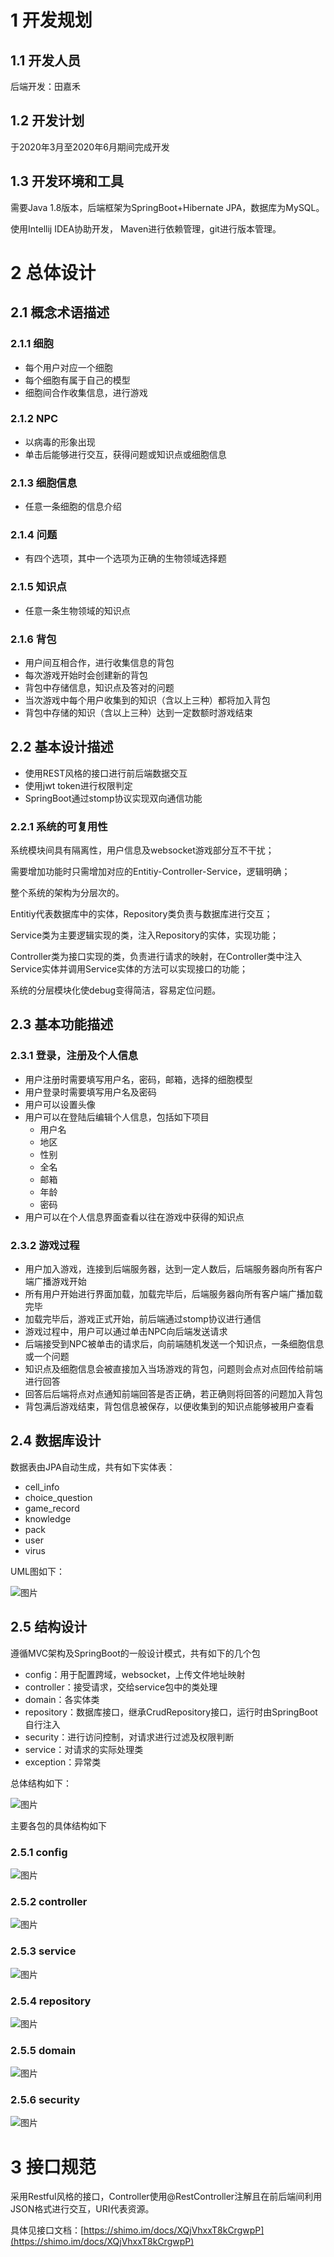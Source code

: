 # 1 开发规划

## 1.1 开发人员

后端开发：田嘉禾

## 1.2 开发计划

于2020年3月至2020年6月期间完成开发

## 1.3 开发环境和工具

需要Java 1.8版本，后端框架为SpringBoot+Hibernate JPA，数据库为MySQL。

使用Intellij IDEA协助开发， Maven进行依赖管理，git进行版本管理。

# 2 总体设计

## 2.1 概念术语描述

### 2.1.1 细胞

* 每个用户对应一个细胞
* 每个细胞有属于自己的模型
* 细胞间合作收集信息，进行游戏
### 2.1.2 NPC

* 以病毒的形象出现
* 单击后能够进行交互，获得问题或知识点或细胞信息
### 2.1.3 细胞信息

* 任意一条细胞的信息介绍
### 2.1.4 问题

* 有四个选项，其中一个选项为正确的生物领域选择题
### 2.1.5 知识点

* 任意一条生物领域的知识点
### 2.1.6 背包

* 用户间互相合作，进行收集信息的背包
* 每次游戏开始时会创建新的背包
* 背包中存储信息，知识点及答对的问题
* 当次游戏中每个用户收集到的知识（含以上三种）都将加入背包
* 背包中存储的知识（含以上三种）达到一定数额时游戏结束
## 2.2 基本设计描述

* 使用REST风格的接口进行前后端数据交互
* 使用jwt token进行权限判定
* SpringBoot通过stomp协议实现双向通信功能
### 2.2.1 系统的可复用性

系统模块间具有隔离性，用户信息及websocket游戏部分互不干扰；

需要增加功能时只需增加对应的Entitiy-Controller-Service，逻辑明确；

整个系统的架构为分层次的。

Entitiy代表数据库中的实体，Repository类负责与数据库进行交互；

Service类为主要逻辑实现的类，注入Repository的实体，实现功能；

Controller类为接口实现的类，负责进行请求的映射，在Controller类中注入Service实体并调用Service实体的方法可以实现接口的功能；

系统的分层模块化使debug变得简洁，容易定位问题。

## 2.3 基本功能描述

### 2.3.1 登录，注册及个人信息

* 用户注册时需要填写用户名，密码，邮箱，选择的细胞模型
* 用户登录时需要填写用户名及密码
* 用户可以设置头像
* 用户可以在登陆后编辑个人信息，包括如下项目
  * 用户名
  * 地区
  * 性别
  * 全名
  * 邮箱
  * 年龄
  * 密码
* 用户可以在个人信息界面查看以往在游戏中获得的知识点
### 2.3.2 游戏过程

* 用户加入游戏，连接到后端服务器，达到一定人数后，后端服务器向所有客户端广播游戏开始
* 所有用户开始进行界面加载，加载完毕后，后端服务器向所有客户端广播加载完毕
* 加载完毕后，游戏正式开始，前后端通过stomp协议进行通信
* 游戏过程中，用户可以通过单击NPC向后端发送请求
* 后端接受到NPC被单击的请求后，向前端随机发送一个知识点，一条细胞信息或一个问题
* 知识点及细胞信息会被直接加入当场游戏的背包，问题则会点对点回传给前端进行回答
* 回答后后端将点对点通知前端回答是否正确，若正确则将回答的问题加入背包
* 背包满后游戏结束，背包信息被保存，以便收集到的知识点能够被用户查看
## 2.4 数据库设计

数据表由JPA自动生成，共有如下实体表：

* cell_info               
* choice_question          
* game_record              
* knowledge                
* pack                        
* user                       
* virus

UML图如下：

![图片](https://uploader.shimo.im/f/hTllk1AZwBvlcSK9.png!thumbnail)

## 2.5 结构设计

遵循MVC架构及SpringBoot的一般设计模式，共有如下的几个包

* config：用于配置跨域，websocket，上传文件地址映射
* controller：接受请求，交给service包中的类处理
* domain：各实体类
* repository：数据库接口，继承CrudRepository接口，运行时由SpringBoot自行注入
* security：进行访问控制，对请求进行过滤及权限判断
* service：对请求的实际处理类
* exception：异常类

总体结构如下：

![图片](https://uploader.shimo.im/f/kq4DBu3SPW6Bxn0c.png!thumbnail)

主要各包的具体结构如下

### 2.5.1 config

![图片](https://uploader.shimo.im/f/s6lb6L0jbsk6rb45.png!thumbnail)

### 2.5.2 controller

![图片](https://uploader.shimo.im/f/kyr18IPXyMYYy0WC.png!thumbnail)

### 2.5.3 service

![图片](https://uploader.shimo.im/f/IvXQMA0N1oV6wIk7.png!thumbnail)

### 2.5.4 repository

![图片](https://uploader.shimo.im/f/8sOFBNfFeAkNBMCa.png!thumbnail)

### 2.5.5 domain

![图片](https://uploader.shimo.im/f/EpAbN13wdpthFfDK.png!thumbnail)

### 2.5.6 security

![图片](https://uploader.shimo.im/f/ymZsOW7OBdbSQq6B.png!thumbnail)

# 3 接口规范

采用Restful风格的接口，Controller使用@RestController注解且在前后端间利用JSON格式进行交互，URI代表资源。

具体见接口文档：[https://shimo.im/docs/XQjVhxxT8kCrgwpP](https://shimo.im/docs/XQjVhxxT8kCrgwpP)

